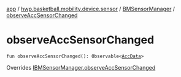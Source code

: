 [app](../../index.md) / [hwp.basketball.mobility.device.sensor](../index.md) / [BMSensorManager](index.md) / [observeAccSensorChanged](.)

# observeAccSensorChanged

`fun observeAccSensorChanged(): Observable<`[`AccData`](-acc-data/index.md)`>`

Overrides [IBMSensorManager.observeAccSensorChanged](../-i-b-m-sensor-manager/observe-acc-sensor-changed.md)

